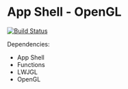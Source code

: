 # App Shell - OpenGL
[![Build Status](https://travis-ci.org/Androbin/App-Shell-OpenGL.svg?branch=master)](https://travis-ci.org/Androbin/App-Shell-OpenGL)

Dependencies:
 - App Shell
 - Functions
 - LWJGL
 - OpenGL